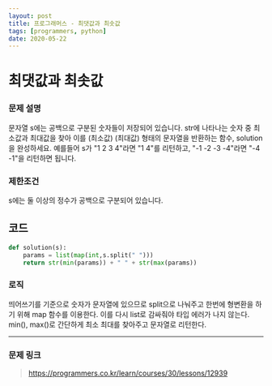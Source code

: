 ```yaml
---
layout: post
title: 프로그래머스 - 최댓값과 최솟값
tags: [programmers, python]
date: 2020-05-22
---
```


# 최댓값과 최솟값

### 문제 설명

문자열 s에는 공백으로 구분된 숫자들이 저장되어 있습니다. str에 나타나는 숫자 중 최소값과 최대값을 찾아 이를 (최소값) (최대값) 형태의 문자열을 반환하는 함수, solution을 완성하세요.
예를들어 s가 "1 2 3 4"라면 "1 4"를 리턴하고, "-1 -2 -3 -4"라면 "-4 -1"을 리턴하면 됩니다.

### 제한조건

s에는 둘 이상의 정수가 공백으로 구분되어 있습니다.
 
## 코드

```python
def solution(s):
    params = list(map(int,s.split(" ")))
    return str(min(params)) + " " + str(max(params))
```

### 로직

띄어쓰기를 기준으로 숫자가 문자열에 있으므로 split으로 나눠주고 한번에 형변환을 하기 위해 map 함수를 이용한다.
이를 다시 list로 감싸줘야 타입 에러가 나지 않는다.
min(), max()로 간단하게 최소 최대를 찾아주고 문자열로 리턴한다.

---

### 문제 링크 

> https://programmers.co.kr/learn/courses/30/lessons/12939